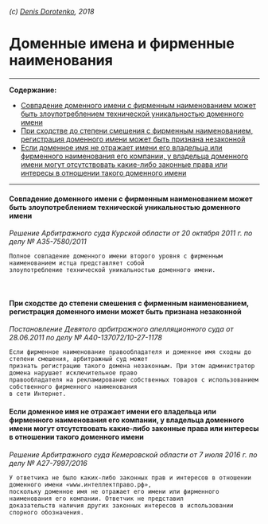 *(c) [Denis Dorotenko](http://linkedin.com/in/dorotenko/), 2018*

# Доменные имена и фирменные наименования

----

**Содержание:**

* [Cовпадение доменного имени с фирменным наименованием может быть злоупотреблением технической уникальностью доменного имени](https://github.com/xCounsel/kardamon/blob/master/Russian/courts/fn.md#cовпадение-доменного-имени-с-фирменным-наименованием-может-быть-злоупотреблением-технической-уникальностью-доменного-имени)
* [При сходстве до степени смешения с фирменным наименованием, регистрация доменного имени может быть признана незаконной](https://github.com/xCounsel/kardamon/blob/master/Russian/courts/fn.md#При-сходстве-до-степени-смешения-с-фирменным-наименованием-регистрация-доменного-имени-может-быть-признана-незаконной)
* [Если доменное имя не отражает имени его владельца или фирменного наименования его компании, у владельца доменного имени могут отсутствовать какие-либо законные права или интересы в отношении такого доменного имени](/Russian/courts/fn.md)

----

#### Cовпадение доменного имени с фирменным наименованием может быть злоупотреблением технической уникальностью доменного имени
*Решение Арбитражного суда Курской области от 20 октября 2011 г. по делу № А35-7580/2011*
```
Полное совпадение доменного имени второго уровня с фирменным наименованием истца представляет собой 
злоупотребление технической уникальностью доменного имени.
```

<br>

#### При сходстве до степени смешения с фирменным наименованием, регистрация доменного имени может быть признана незаконной
*Постановление Девятого арбитражного апелляционного суда от 28.06.2011 по делу № А40-137072/10-27-1178*
```
Если фирменное наименование правообладателя и доменное имя сходны до степени смешения, арбитражный суд может 
признать регистрацию такого домена незаконным. При этом администратор домена нарушает исключительное право 
правообладателя на рекламирование собственных товаров с использованием собственного фирменного наименования 
в сети Интернет.
```

#### Если доменное имя не отражает имени его владельца или фирменного наименования его компании, у владельца доменного имени могут отсутствовать какие-либо законные права или интересы в отношении такого доменного имени
*Решение Арбитражного суда Кемеровской области от 7 июля 2016 г. по делу № А27-7997/2016*
```
У ответчика не было каких-либо законных прав и интересов в отношении доменного имени «www.интеллектправо.рф», 
поскольку доменное имя не отражает его имени или фирменного наименования его компании. Ответчик не представил 
доказательств наличия других законных интересов в использовании спорного обозначения.
```
